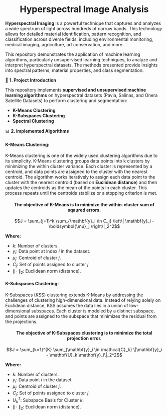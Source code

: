 <div align="center">
<h1> Hyperspectral Image Analysis </h1>
</div>

**Hyperspectral Imaging** is a powerful technique that captures and analyzes a wide spectrum of light across hundreds of narrow bands. This technology allows for detailed material identification, pattern recognition, and classification across diverse fields, including environmental monitoring, medical imaging, agriculture, art conservation, and more.

This repository demonstrates the application of machine learning algorithms, particularly unsupervised learning techniques, to analyze and interpret hyperspectral datasets. The methods presented provide insights into spectral patterns, material properties, and class segmentation.


📌 **1. Project Introduction** 

This repository implements **supervised and unsupervised machine learning algorithms** on hyperspectral datasets (Pavia, Salinas, and Onera Satellite Datasets) to perform clustering and segmentation:
- **K-Means Clustering**
- **K-Subspaces Clustering**
- **Spectral Clustering**

📊 **2. Implemented Algorithms** 

#### K-Means Clustering:
K-Means clustering is one of the widely used clustering algorithms due to its simplicity. K-Means clustering groups data points into k clusters by minimizing the within cluster variance. Each cluster is represented by a centroid, and data points are assigned to the cluster with the nearest centroid. The algorithm works iteratively to assign each data point to the cluster with the nearest centroid (based on **Euclidean distance**) and then updates the centroids as the mean of the points in each cluster. This process repeats until the centroids stabilize or a stopping criterion is met.

<div align="center">
<h4> The objective of K-Means is to minimize the within-cluster sum of sqaured errors. </h4>
</div>
 
$$J = \sum_{j=1}^k \sum_{\mathbf{y}_i \in C_j} \left\| \mathbf{y}_i - \boldsymbol{\mu}_j \right\|_2^2$$ 

**Where:**
- $k$: Number of clusters.
- $y_i$: Data point at index $i$ in the dataset. 
- $\mu_j$: Centroid of cluster $j$. 
- $C_j$: Set of points assigned to cluster $j$.
- $\| \cdot \|_2$: Euclidean norm (distance).


#### K-Subspaces Clustering:
K-Subspaces (KSS) clustering extends K-Means by addressing the challenges of clustering high-dimensional data. Instead of relying solely on Euclidean distance, KSS assumes the data lies in a union of low-dimensional subspaces. Each cluster is modeled by a distinct subspace, and points are assigned to the subspace that minimizes the residual from the projections. 

<div align="center">
<h4> The objective of K-Subspaces clustering is to minimize the total projection error. </h4>
</div>

$$J = \sum_{k=1}^{K} \sum_{\mathbf{y}_i \in \mathcal{C}_k} \|\mathbf{y}_i - \mathbf{U}_k \mathbf{y}_i\|_2^2$$

**Where:**
- $k$: Number of clusters.
- $y_i$: Data point $i$ in the dataset. 
- $\mu_j$: Centroid of cluster $j$. 
- $C_j$: Set of points assigned to cluster $j$.
- $U_k^T$: Subspace Basis for Cluster $k$. 
- $\| \cdot \|_2$: Euclidean norm (distance).
